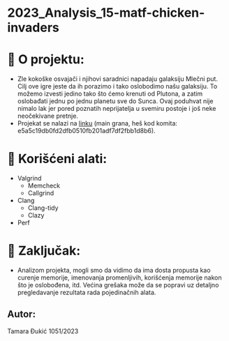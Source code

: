 # 2023_Analysis_15-matf-chicken-invaders

# :memo: O projektu:

- Zle kokoške osvajači i njihovi saradnici napadaju galaksiju Mlečni put. Cilj ove igre jeste da ih porazimo i tako oslobodimo našu galaksiju.
To možemo izvesti jedino tako što ćemo krenuti od Plutona, a zatim oslobađati jednu po jednu planetu sve do Sunca.
Ovaj poduhvat nije nimalo lak jer pored poznatih neprijatelja u svemiru postoje i još neke neočekivane pretnje.
- Projekat se nalazi na [linku](https://gitlab.com/matf-bg-ac-rs/course-rs/projects-2020-2021/15-matf-chicken-invaders) (main grana, heš kod komita: e5a5c19db0fd2dfb0510fb201adf7df2fbb1d8b6).


# :wrench: Korišćeni alati:
 * Valgrind
    - Memcheck
    - Callgrind
 * Clang
    - Clang-tidy
    - Clazy
 * Perf

# :memo: Zaključak:
- Analizom projekta, mogli smo da vidimo da ima dosta propusta kao curenje memorije, imenovanja promenljivih, korišćenja memorije nakon što je oslobođena, itd. Većina grešaka može da se popravi uz detaljno pregledavanje rezultata rada pojedinačnih alata.

## Autor:

Tamara Đukić 1051/2023
